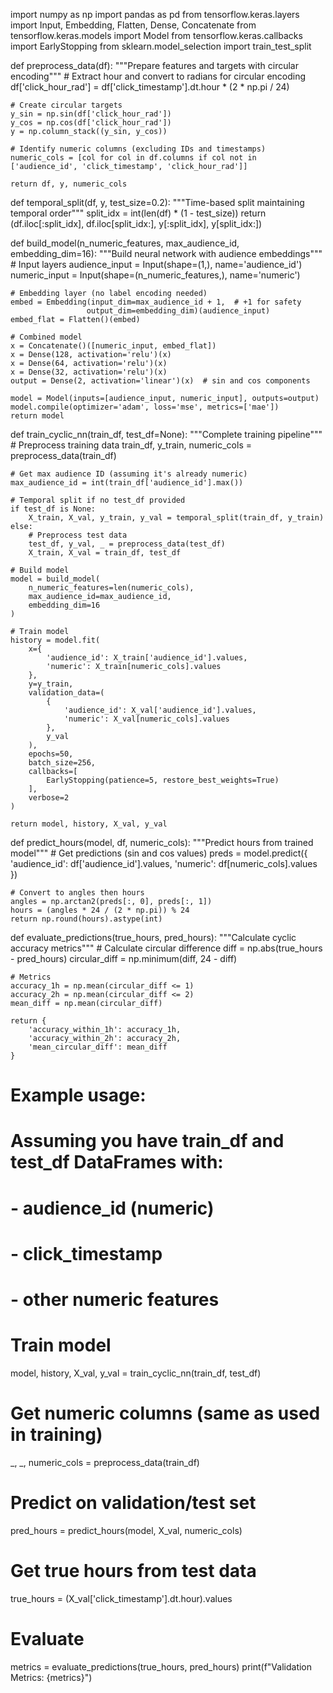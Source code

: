 import numpy as np
import pandas as pd
from tensorflow.keras.layers import Input, Embedding, Flatten, Dense, Concatenate
from tensorflow.keras.models import Model
from tensorflow.keras.callbacks import EarlyStopping
from sklearn.model_selection import train_test_split

def preprocess_data(df):
    """Prepare features and targets with circular encoding"""
    # Extract hour and convert to radians for circular encoding
    df['click_hour_rad'] = df['click_timestamp'].dt.hour * (2 * np.pi / 24)
    
    # Create circular targets
    y_sin = np.sin(df['click_hour_rad'])
    y_cos = np.cos(df['click_hour_rad'])
    y = np.column_stack((y_sin, y_cos))
    
    # Identify numeric columns (excluding IDs and timestamps)
    numeric_cols = [col for col in df.columns if col not in ['audience_id', 'click_timestamp', 'click_hour_rad']]
    
    return df, y, numeric_cols

def temporal_split(df, y, test_size=0.2):
    """Time-based split maintaining temporal order"""
    split_idx = int(len(df) * (1 - test_size))
    return (df.iloc[:split_idx], df.iloc[split_idx:], 
            y[:split_idx], y[split_idx:])

def build_model(n_numeric_features, max_audience_id, embedding_dim=16):
    """Build neural network with audience embeddings"""
    # Input layers
    audience_input = Input(shape=(1,), name='audience_id')
    numeric_input = Input(shape=(n_numeric_features,), name='numeric')
    
    # Embedding layer (no label encoding needed)
    embed = Embedding(input_dim=max_audience_id + 1,  # +1 for safety
                     output_dim=embedding_dim)(audience_input)
    embed_flat = Flatten()(embed)
    
    # Combined model
    x = Concatenate()([numeric_input, embed_flat])
    x = Dense(128, activation='relu')(x)
    x = Dense(64, activation='relu')(x)
    x = Dense(32, activation='relu')(x)
    output = Dense(2, activation='linear')(x)  # sin and cos components
    
    model = Model(inputs=[audience_input, numeric_input], outputs=output)
    model.compile(optimizer='adam', loss='mse', metrics=['mae'])
    return model

def train_cyclic_nn(train_df, test_df=None):
    """Complete training pipeline"""
    # Preprocess training data
    train_df, y_train, numeric_cols = preprocess_data(train_df)
    
    # Get max audience ID (assuming it's already numeric)
    max_audience_id = int(train_df['audience_id'].max())
    
    # Temporal split if no test_df provided
    if test_df is None:
        X_train, X_val, y_train, y_val = temporal_split(train_df, y_train)
    else:
        # Preprocess test data
        test_df, y_val, _ = preprocess_data(test_df)
        X_train, X_val = train_df, test_df
    
    # Build model
    model = build_model(
        n_numeric_features=len(numeric_cols),
        max_audience_id=max_audience_id,
        embedding_dim=16
    )
    
    # Train model
    history = model.fit(
        x={
            'audience_id': X_train['audience_id'].values,
            'numeric': X_train[numeric_cols].values
        },
        y=y_train,
        validation_data=(
            {
                'audience_id': X_val['audience_id'].values,
                'numeric': X_val[numeric_cols].values
            },
            y_val
        ),
        epochs=50,
        batch_size=256,
        callbacks=[
            EarlyStopping(patience=5, restore_best_weights=True)
        ],
        verbose=2
    )
    
    return model, history, X_val, y_val

def predict_hours(model, df, numeric_cols):
    """Predict hours from trained model"""
    # Get predictions (sin and cos values)
    preds = model.predict({
        'audience_id': df['audience_id'].values,
        'numeric': df[numeric_cols].values
    })
    
    # Convert to angles then hours
    angles = np.arctan2(preds[:, 0], preds[:, 1])
    hours = (angles * 24 / (2 * np.pi)) % 24
    return np.round(hours).astype(int)

def evaluate_predictions(true_hours, pred_hours):
    """Calculate cyclic accuracy metrics"""
    # Calculate circular difference
    diff = np.abs(true_hours - pred_hours)
    circular_diff = np.minimum(diff, 24 - diff)
    
    # Metrics
    accuracy_1h = np.mean(circular_diff <= 1)
    accuracy_2h = np.mean(circular_diff <= 2)
    mean_diff = np.mean(circular_diff)
    
    return {
        'accuracy_within_1h': accuracy_1h,
        'accuracy_within_2h': accuracy_2h,
        'mean_circular_diff': mean_diff
    }

# Example usage:
# Assuming you have train_df and test_df DataFrames with:
# - audience_id (numeric)
# - click_timestamp
# - other numeric features

# Train model
model, history, X_val, y_val = train_cyclic_nn(train_df, test_df)

# Get numeric columns (same as used in training)
_, _, numeric_cols = preprocess_data(train_df)

# Predict on validation/test set
pred_hours = predict_hours(model, X_val, numeric_cols)

# Get true hours from test data
true_hours = (X_val['click_timestamp'].dt.hour).values

# Evaluate
metrics = evaluate_predictions(true_hours, pred_hours)
print(f"Validation Metrics: {metrics}")
